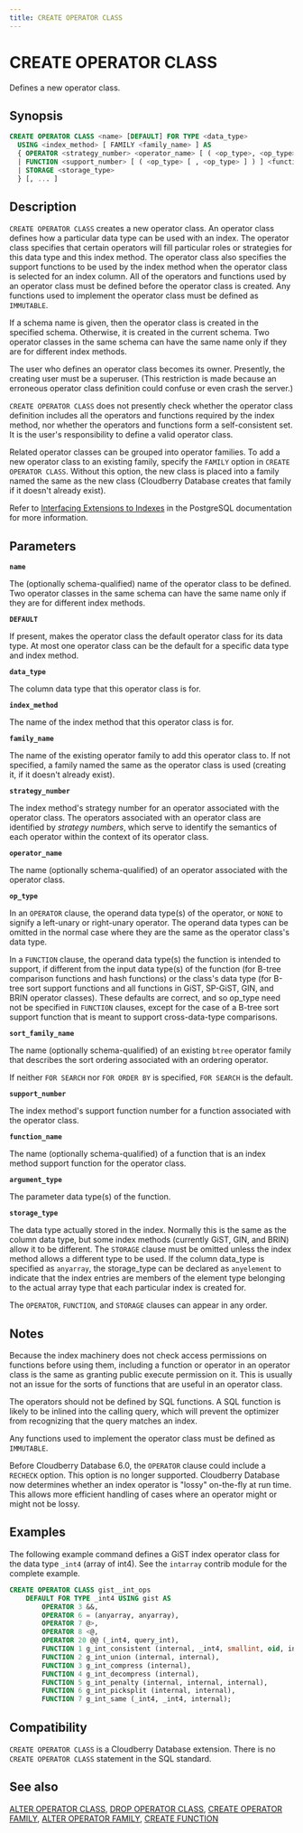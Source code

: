 ```yaml
---
title: CREATE OPERATOR CLASS
---
```


# CREATE OPERATOR CLASS

Defines a new operator class.

## Synopsis

```sql
CREATE OPERATOR CLASS <name> [DEFAULT] FOR TYPE <data_type>  
  USING <index_method> [ FAMILY <family_name> ] AS 
  { OPERATOR <strategy_number> <operator_name> [ ( <op_type>, <op_type> ) ] [ FOR SEARCH | FOR ORDER BY <sort_family_name> ]
  | FUNCTION <support_number> [ ( <op_type> [ , <op_type> ] ) ] <function_name> (<argument_type> [, ...] )
  | STORAGE <storage_type>
  } [, ... ]
```

## Description

`CREATE OPERATOR CLASS` creates a new operator class. An operator class defines how a particular data type can be used with an index. The operator class specifies that certain operators will fill particular roles or strategies for this data type and this index method. The operator class also specifies the support functions to be used by the index method when the operator class is selected for an index column. All of the operators and functions used by an operator class must be defined before the operator class is created. Any functions used to implement the operator class must be defined as `IMMUTABLE`.

If a schema name is given, then the operator class is created in the specified schema. Otherwise, it is created in the current schema. Two operator classes in the same schema can have the same name only if they are for different index methods.

The user who defines an operator class becomes its owner. Presently, the creating user must be a superuser. (This restriction is made because an erroneous operator class definition could confuse or even crash the server.)

`CREATE OPERATOR CLASS` does not presently check whether the operator class definition includes all the operators and functions required by the index method, nor whether the operators and functions form a self-consistent set. It is the user's responsibility to define a valid operator class.

Related operator classes can be grouped into operator families. To add a new operator class to an existing family, specify the `FAMILY` option in `CREATE OPERATOR CLASS`. Without this option, the new class is placed into a family named the same as the new class (Cloudberry Database creates that family if it doesn't already exist).

Refer to [Interfacing Extensions to Indexes](https://www.postgresql.org/docs/12/xindex.html) in the PostgreSQL documentation for more information.

## Parameters

**`name`**

The (optionally schema-qualified) name of the operator class to be defined. Two operator classes in the same schema can have the same name only if they are for different index methods.

**`DEFAULT`**

If present, makes the operator class the default operator class for its data type. At most one operator class can be the default for a specific data type and index method.

**`data_type`**

The column data type that this operator class is for.

**`index_method`**

The name of the index method that this operator class is for.

**`family_name`**

The name of the existing operator family to add this operator class to. If not specified, a family named the same as the operator class is used (creating it, if it doesn't already exist).

**`strategy_number`**

The index method's strategy number for an operator associated with the operator class. The operators associated with an operator class are identified by *strategy numbers*, which serve to identify the semantics of each operator within the context of its operator class.

**`operator_name`**

The name (optionally schema-qualified) of an operator associated with the operator class.

**`op_type`**

In an `OPERATOR` clause, the operand data type(s) of the operator, or `NONE` to signify a left-unary or right-unary operator. The operand data types can be omitted in the normal case where they are the same as the operator class's data type.

In a `FUNCTION` clause, the operand data type(s) the function is intended to support, if different from the input data type(s) of the function (for B-tree comparison functions and hash functions) or the class's data type (for B-tree sort support functions and all functions in GiST, SP-GiST, GIN, and BRIN operator classes). These defaults are correct, and so op_type need not be specified in `FUNCTION` clauses, except for the case of a B-tree sort support function that is meant to support cross-data-type comparisons.

**`sort_family_name`**

The name (optionally schema-qualified) of an existing `btree` operator family that describes the sort ordering associated with an ordering operator.

If neither `FOR SEARCH` nor `FOR ORDER BY` is specified, `FOR SEARCH` is the default.

**`support_number`**

The index method's support function number for a function associated with the operator class.

**`function_name`**

The name (optionally schema-qualified) of a function that is an index method support function for the operator class.

**`argument_type`**

The parameter data type(s) of the function.

**`storage_type`**

The data type actually stored in the index. Normally this is the same as the column data type, but some index methods (currently GiST, GIN, and BRIN) allow it to be different. The `STORAGE` clause must be omitted unless the index method allows a different type to be used. If the column data_type is specified as `anyarray`, the storage_type can be declared as `anyelement` to indicate that the index entries are members of the element type belonging to the actual array type that each particular index is created for.

The `OPERATOR`, `FUNCTION`, and `STORAGE` clauses can appear in any order.

## Notes

Because the index machinery does not check access permissions on functions before using them, including a function or operator in an operator class is the same as granting public execute permission on it. This is usually not an issue for the sorts of functions that are useful in an operator class.

The operators should not be defined by SQL functions. A SQL function is likely to be inlined into the calling query, which will prevent the optimizer from recognizing that the query matches an index.

Any functions used to implement the operator class must be defined as `IMMUTABLE`.

Before Cloudberry Database 6.0, the `OPERATOR` clause could include a `RECHECK` option. This option is no longer supported. Cloudberry Database now determines whether an index operator is "lossy" on-the-fly at run time. This allows more efficient handling of cases where an operator might or might not be lossy.

## Examples

The following example command defines a GiST index operator class for the data type `_int4` (array of int4). See the `intarray` contrib module for the complete example.

```sql
CREATE OPERATOR CLASS gist__int_ops
    DEFAULT FOR TYPE _int4 USING gist AS
        OPERATOR 3 &&,
        OPERATOR 6 = (anyarray, anyarray),
        OPERATOR 7 @>,
        OPERATOR 8 <@,
        OPERATOR 20 @@ (_int4, query_int),
        FUNCTION 1 g_int_consistent (internal, _int4, smallint, oid, internal),
        FUNCTION 2 g_int_union (internal, internal),
        FUNCTION 3 g_int_compress (internal),
        FUNCTION 4 g_int_decompress (internal),
        FUNCTION 5 g_int_penalty (internal, internal, internal),
        FUNCTION 6 g_int_picksplit (internal, internal),
        FUNCTION 7 g_int_same (_int4, _int4, internal);
```

## Compatibility

`CREATE OPERATOR CLASS` is a Cloudberry Database extension. There is no `CREATE OPERATOR CLASS` statement in the SQL standard.

## See also

[ALTER OPERATOR CLASS](/i18n/zh/docusaurus-plugin-content-docs/current/sql-stmts/sql-stmt-alter-operator-class.md), [DROP OPERATOR CLASS](/i18n/zh/docusaurus-plugin-content-docs/current/sql-stmts/sql-stmt-drop-operator-class.md), [CREATE OPERATOR FAMILY](/i18n/zh/docusaurus-plugin-content-docs/current/sql-stmts/sql-stmt-create-operator-family.md), [ALTER OPERATOR FAMILY](/i18n/zh/docusaurus-plugin-content-docs/current/sql-stmts/sql-stmt-alter-operator-family.md), [CREATE FUNCTION](/i18n/zh/docusaurus-plugin-content-docs/current/sql-stmts/sql-stmt-create-function.md)

